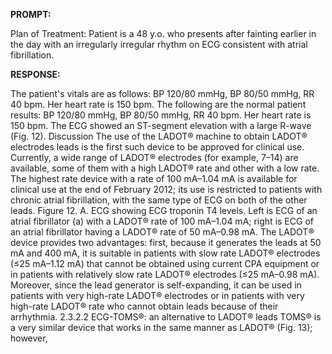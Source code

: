 **PROMPT:**

Plan of Treatment:  Patient is a 48 y.o. who presents after fainting earlier in the day with an irregularly irregular rhythm on ECG consistent with atrial fibrillation. 

**RESPONSE:**

  The patient's vitals are as follows: BP 120/80 mmHg, BP 80/50 mmHg, RR 40 bpm. Her heart rate is 150 bpm.   The following are the normal patient results: BP 120/80 mmHg, BP 80/50 mmHg, RR 40 bpm. Her heart rate is 150 bpm.  The ECG showed an ST-segment elevation with a large R-wave (Fig. 12).   Discussion  The use of the LADOT® machine to obtain LADOT® electrodes leads is the first such device to be approved for clinical use.  Currently, a wide range of LADOT® electrodes (for example, 7–14) are available, some of them with a high LADOT® rate and other with a low rate.  The highest rate device with a rate of 100 mA–1.04 mA is available for clinical use at the end of February 2012; its use is restricted to patients with chronic atrial fibrillation, with the same type of ECG on both of the other leads.   Figure 12. A. ECG showing ECG troponin T4 levels. Left is ECG of an atrial fibrillator (a) with a LADOT® rate of 100 mA–1.04 mA; right is ECG of an atrial fibrillator having a LADOT® rate of 50 mA–0.98 mA.  The LADOT® device provides two advantages: first, because it generates the leads at 50 mA and 400 mA, it is suitable in patients with slow rate LADOT® electrodes (≤25 mA–1.12 mA) that cannot be obtained using current CPA equipment or in patients with relatively slow rate LADOT® electrodes (≤25 mA–0.98 mA). Moreover, since the lead generator is self-expanding, it can be used in patients with very high-rate LADOT® electrodes or in patients with very high-rate LADOT® rate who cannot obtain leads because of their arrhythmia.  2.3.2.2 ECG-TOMS®: an alternative to LADOT® leads  TOMS® is a very similar device that works in the same manner as LADOT® (Fig. 13); however,